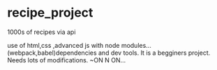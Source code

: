 # recipe_project
1000s of recipes via api

use of html,css ,advanced js with node modules...(webpack,babel)dependencies and dev tools.
It is a begginers project. Needs lots of modifications.
~ON N ON...
